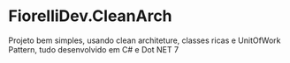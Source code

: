 # FiorelliDev.CleanArch

Projeto bem simples, usando clean architeture, classes ricas e UnitOfWork Pattern, tudo desenvolvido em C# e Dot NET 7
